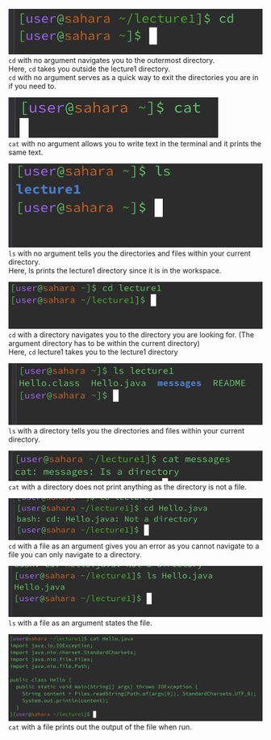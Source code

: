 ![Image](cd-no-arg.png)\
`cd` with no argument navigates you to the outermost directory. <br>
Here, `cd` takes you outside the lecture1 directory. <br>
`cd` with no argument serves as a quick way to exit the directories you are in if you need to. 



![Image](cat-no-arg.png)\
`cat` with no argument allows you to write text in the terminal and it prints the same text. <br>



![Image](ls-no-arg.png)\
`ls` with no argument tells you the directories and files within your current directory. <br>
Here, ls prints the lecture1 directory since it is in the workspace. 




![Image](cd-directory.png)\
`cd` with a directory navigates you to the directory you are looking for. (The argument directory has to be within the current directory) <br>
Here, `cd` lecture1 takes you to the lecture1 directory

![Image](ls-directory.png)\
`ls` with a directory tells you the directories and files within your current directory.


![Image](cat-directory.png)\
`cat` with a directory does not print anything as the directory is not a file.

![Image](cd-file.png)\
`cd` with a file as an argument gives you an error as you cannot navigate to a file you can only navigate to a directory.


![Image](ls-file.png)\
`ls` with a file as an argument states the file. 


![Image](cat-file.png)\
`cat` with a file prints out the output of the file when run. 
